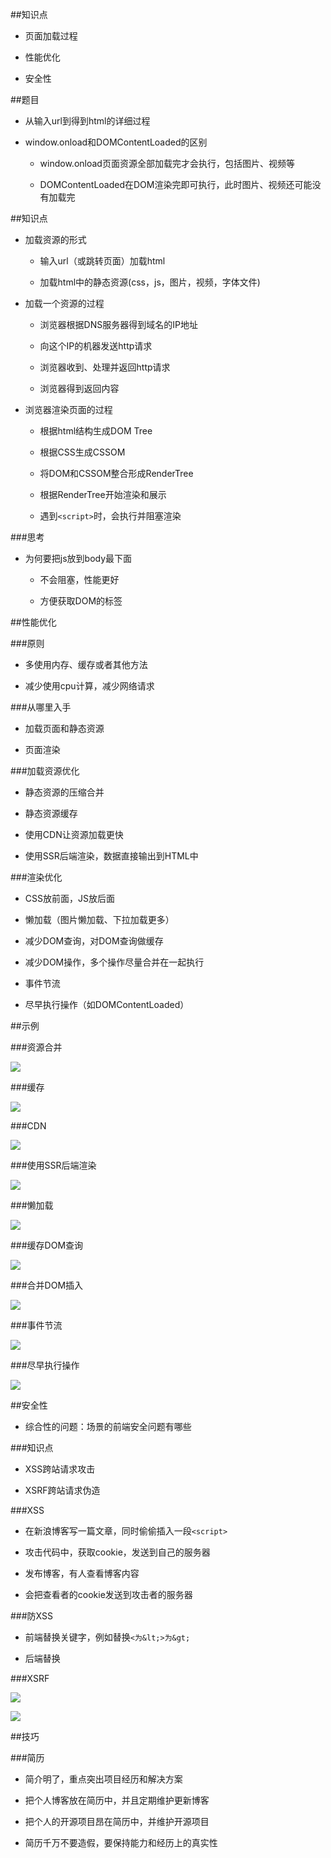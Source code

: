 ##知识点

- 页面加载过程

- 性能优化

- 安全性



##题目

- 从输入url到得到html的详细过程

- window.onload和DOMContentLoaded的区别

    - window.onload页面资源全部加载完才会执行，包括图片、视频等

    - DOMContentLoaded在DOM渲染完即可执行，此时图片、视频还可能没有加载完



##知识点

- 加载资源的形式

    - 输入url（或跳转页面）加载html
    
    - 加载html中的静态资源(css，js，图片，视频，字体文件)


- 加载一个资源的过程

    - 浏览器根据DNS服务器得到域名的IP地址
    
    - 向这个IP的机器发送http请求
    
    - 浏览器收到、处理并返回http请求
    
    - 浏览器得到返回内容


- 浏览器渲染页面的过程

    - 根据html结构生成DOM Tree
    
    - 根据CSS生成CSSOM
    
    - 将DOM和CSSOM整合形成RenderTree
    
    - 根据RenderTree开始渲染和展示
    
    - 遇到`<script>`时，会执行并阻塞渲染






###思考

- 为何要把js放到body最下面

    - 不会阻塞，性能更好
    
    - 方便获取DOM的标签





##性能优化


###原则

- 多使用内存、缓存或者其他方法

- 减少使用cpu计算，减少网络请求


###从哪里入手

- 加载页面和静态资源

- 页面渲染



###加载资源优化

- 静态资源的压缩合并

- 静态资源缓存

- 使用CDN让资源加载更快

- 使用SSR后端渲染，数据直接输出到HTML中



###渲染优化

- CSS放前面，JS放后面

- 懒加载（图片懒加载、下拉加载更多）

- 减少DOM查询，对DOM查询做缓存

- 减少DOM操作，多个操作尽量合并在一起执行

- 事件节流

- 尽早执行操作（如DOMContentLoaded）




##示例


###资源合并

![](/assets/360截图20171004172848579.jpg)



###缓存

![](/assets/360截图20171004173132828.jpg)




###CDN

![](/assets/360截图20171004173437462.jpg)


###使用SSR后端渲染

![](/assets/360截图20171004173905804.jpg)



###懒加载

![](/assets/360截图20171004174015631.jpg)



###缓存DOM查询
    
![](/assets/360截图20171004174314854.jpg)



###合并DOM插入

![](/assets/360截图20171004174737546.jpg)




###事件节流

![](/assets/360截图20171004174935697.jpg)



###尽早执行操作

![](/assets/360截图20171004175810990.jpg)







##安全性

- 综合性的问题：场景的前端安全问题有哪些




###知识点

- XSS跨站请求攻击

- XSRF跨站请求伪造



###XSS

- 在新浪博客写一篇文章，同时偷偷插入一段`<script>`

- 攻击代码中，获取cookie，发送到自己的服务器

- 发布博客，有人查看博客内容

- 会把查看者的cookie发送到攻击者的服务器



###防XSS

- 前端替换关键字，例如替换`<为&lt;>为&gt;`

- 后端替换




###XSRF

![](/assets/360截图20171005142504409.jpg)

![](/assets/360截图20171005142630018.jpg)






##技巧



###简历

- 简介明了，重点突出项目经历和解决方案

- 把个人博客放在简历中，并且定期维护更新博客

- 把个人的开源项目昂在简历中，并维护开源项目

- 简历千万不要造假，要保持能力和经历上的真实性


































